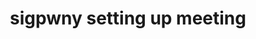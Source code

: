 ---
credit:
- Thomas Quig
featured: false
recording: ''
tags:
- Terminal
- WSL
- Command line
time_close: ''
time_start: '2021-08-29T19:00:00.000000Z'
title: sigpwny setting up meeting
week_number: 0
---